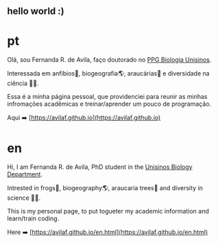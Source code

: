 ## hello world :)


# pt

Olá, sou Fernanda R. de Avila, faço doutorado no [PPG Biologia Unisinos](http://www.unisinos.br/mestrado-e-doutorado/biologia/presencial/sao-leopoldo).

Interessada em anfíbios:frog:, biogeografia:earth_americas:, araucárias:evergreen_tree: e diversidade na ciência :cherry_blossom::microscope:. 

Essa é a minha página pessoal, que providenciei para reunir as minhas infromações acadêmicas e treinar/aprender um pouco de programação.


Aqui :arrow_right: [https://avilaf.github.io](https://avilaf.github.io)


# en
Hi, I am Fernanda R. de Avila, PhD student in the [Unisinos Biology Department](http://www.unisinos.br/mestrado-e-doutorado/biologia/presencial/sao-leopoldo).

Intrested in frogs:frog:, biogeography:earth_americas:, araucaria trees:evergreen_tree: and diversity in science :cherry_blossom::microscope:. 

This is my personal page, to put togueter my academic information and learn/train coding.


Here :arrow_right: [https://avilaf.github.io/en.html](https://avilaf.github.io/en.html)


